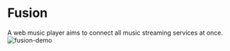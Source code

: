 # Fusion
A web music player aims to connect all music streaming services at once.
![fusion-demo](https://github.com/niloymajumder/Fusion/assets/91382504/56f28797-6f0d-4725-b146-111b7a6bf6b1)

